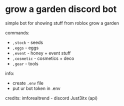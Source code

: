 # grow a garden discord bot

simple bot for showing stuff from roblox grow a garden

commands:
- `,stock` - seeds
- `,eggs` - eggs
- `,event` - honey + event stuff
- `,cosmetic` - cosmetics + deco
- `,gear` - tools

info:
- create `.env` file
- put ur bot token in .env

credits:
imforealtrend - discord
Just3itx (api)
